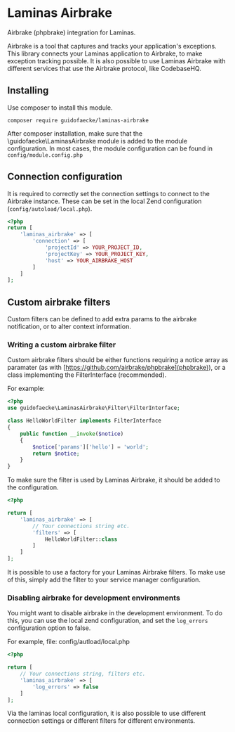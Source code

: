 # Laminas Airbrake
Airbrake (phpbrake) integration for Laminas.

Airbrake is a tool that captures and tracks your application's exceptions. This library connects your Laminas application to Airbrake, to make exception tracking possible. It is also possible to use Laminas Airbrake with different services that use the Airbrake protocol, like CodebaseHQ.

## Installing
Use composer to install this module.
```shell
composer require guidofaecke/laminas-airbrake
```
After composer installation, make sure that the \guidofaecke\LaminasAirbrake module is added to the module configuration.
In most cases, the module configuration can be found in `config/module.config.php`

## Connection configuration
It is required to correctly set the connection settings to connect to the Airbrake instance. These can be set in the
local Zend configuration (`config/autoload/local.php`).

```php
<?php
return [
    'laminas_airbrake' => [
        'connection' => [
            'projectId' => YOUR_PROJECT_ID,
            'projectKey' => YOUR_PROJECT_KEY,
            'host' => YOUR_AIRBRAKE_HOST
        ]
    ]
];
```

## Custom airbrake filters
Custom filters can be defined to add extra params to the airbrake notification, or to alter context information.

### Writing a custom airbrake filter
Custom airbrake filters should be either functions requiring a notice array as paramater 
(as with [https://github.com/airbrake/phpbrake](phpbrake)), or a class implementing the FilterInterface (recommended).

For example:

```php
<?php
use guidofaecke\LaminasAirbrake\Filter\FilterInterface;

class HelloWorldFilter implements FilterInterface
{
    public function __invoke($notice) 
    {
        $notice['params']['hello'] = 'world';
        return $notice;
    }   
}
```
To make sure the filter is used by Laminas Airbrake, it should be added to the configuration.

```php
<?php

return [
    'laminas_airbrake' => [
        // Your connections string etc.
        'filters' => [
            HelloWorldFilter::class
        ]
    ]
];
```

It is possible to use a factory for your Laminas Airbrake filters. To make use of this, simply add the filter to your service manager configuration.

### Disabling airbrake for development environments
You might want to disable airbrake in the development environment. To do this, you can use the local zend configuration,
and set the `log_errors` configuration option to false.

For example, file: config/autload/local.php
```php
<?php

return [
    // Your connections string, filters etc.
    'laminas_airbrake' => [
        'log_errors' => false
    ]
];
```

Via the laminas local configuration, it is also possible to use different connection settings or different filters for
different environments.
